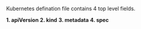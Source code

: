 Kubernetes defination file contains 4 top level fields. 

**1. apiVersion**
**2. kind**
**3. metadata** 
**4. spec**
